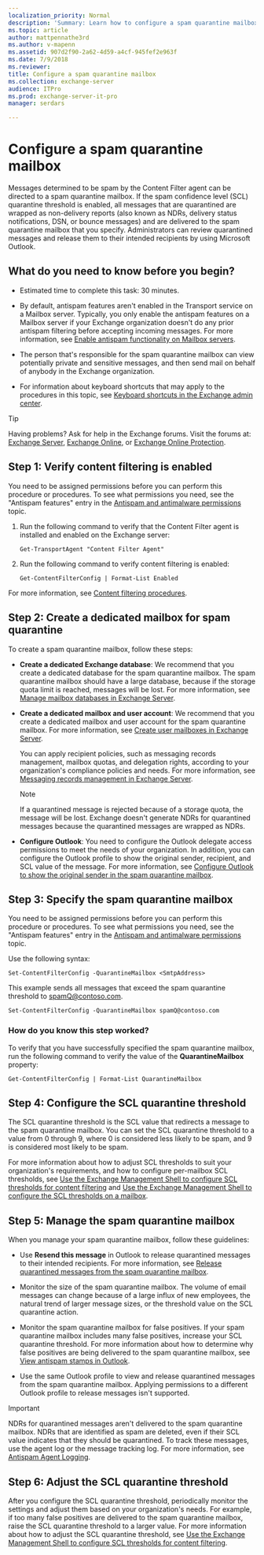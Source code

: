 ```yaml
---
localization_priority: Normal
description: 'Summary: Learn how to configure a spam quarantine mailbox in Exchange Server 2016 and Exchange Server 2019 to store incoming email messages for later review by an administrator.'
ms.topic: article
author: mattpennathe3rd
ms.author: v-mapenn
ms.assetid: 907d2f90-2a62-4d59-a4cf-945fef2e963f
ms.date: 7/9/2018
ms.reviewer:
title: Configure a spam quarantine mailbox
ms.collection: exchange-server
audience: ITPro
ms.prod: exchange-server-it-pro
manager: serdars

---
```


# Configure a spam quarantine mailbox

Messages determined to be spam by the Content Filter agent can be directed to a spam quarantine mailbox. If the spam confidence level (SCL) quarantine threshold is enabled, all messages that are quarantined are wrapped as non-delivery reports (also known as NDRs, delivery status notifications, DSN, or bounce messages) and are delivered to the spam quarantine mailbox that you specify. Administrators can review quarantined messages and release them to their intended recipients by using Microsoft Outlook.

## What do you need to know before you begin?

- Estimated time to complete this task: 30 minutes.

- By default, antispam features aren't enabled in the Transport service on a Mailbox server. Typically, you only enable the antispam features on a Mailbox server if your Exchange organization doesn't do any prior antispam filtering before accepting incoming messages. For more information, see [Enable antispam functionality on Mailbox servers](antispam-on-mailbox-servers.md).

- The person that's responsible for the spam quarantine mailbox can view potentially private and sensitive messages, and then send mail on behalf of anybody in the Exchange organization.

- For information about keyboard shortcuts that may apply to the procedures in this topic, see [Keyboard shortcuts in the Exchange admin center](../../about-documentation/exchange-admin-center-keyboard-shortcuts.md).

> [!TIP]
> Having problems? Ask for help in the Exchange forums. Visit the forums at: [Exchange Server](https://go.microsoft.com/fwlink/p/?linkId=60612), [Exchange Online](https://go.microsoft.com/fwlink/p/?linkId=267542), or [Exchange Online Protection](https://go.microsoft.com/fwlink/p/?linkId=285351).

## Step 1: Verify content filtering is enabled

You need to be assigned permissions before you can perform this procedure or procedures. To see what permissions you need, see the "Antispam features" entry in the [Antispam and antimalware permissions](../../permissions/feature-permissions/antispam-and-antimalware-permissions.md) topic.

1. Run the following command to verify that the Content Filter agent is installed and enabled on the Exchange server:

   ```
   Get-TransportAgent "Content Filter Agent"
   ```

2. Run the following command to verify content filtering is enabled:

   ```
   Get-ContentFilterConfig | Format-List Enabled
   ```

For more information, see [Content filtering procedures](content-filtering-procedures.md).

## Step 2: Create a dedicated mailbox for spam quarantine

To create a spam quarantine mailbox, follow these steps:

- **Create a dedicated Exchange database**: We recommend that you create a dedicated database for the spam quarantine mailbox. The spam quarantine mailbox should have a large database, because if the storage quota limit is reached, messages will be lost. For more information, see [Manage mailbox databases in Exchange Server](../../architecture/mailbox-servers/manage-databases.md).

- **Create a dedicated mailbox and user account**: We recommend that you create a dedicated mailbox and user account for the spam quarantine mailbox. For more information, see [Create user mailboxes in Exchange Server](../../recipients/create-user-mailboxes.md).

  You can apply recipient policies, such as messaging records management, mailbox quotas, and delegation rights, according to your organization's compliance policies and needs. For more information, see [Messaging records management in Exchange Server](../../policy-and-compliance/mrm/mrm.md).

  > [!NOTE]
  > If a quarantined message is rejected because of a storage quota, the message will be lost. Exchange doesn't generate NDRs for quarantined messages because the quarantined messages are wrapped as NDRs.

- **Configure Outlook**: You need to configure the Outlook delegate access permissions to meet the needs of your organization. In addition, you can configure the Outlook profile to show the original sender, recipient, and SCL value of the message. For more information, see [Configure Outlook to show the original sender in the spam quarantine mailbox](show-quarantined-message-original-senders.md).

## Step 3: Specify the spam quarantine mailbox

You need to be assigned permissions before you can perform this procedure or procedures. To see what permissions you need, see the "Antispam features" entry in the [Antispam and antimalware permissions](../../permissions/feature-permissions/antispam-and-antimalware-permissions.md) topic.

Use the following syntax:

```
Set-ContentFilterConfig -QuarantineMailbox <SmtpAddress>
```

This example sends all messages that exceed the spam quarantine threshold to spamQ@contoso.com.

```
Set-ContentFilterConfig -QuarantineMailbox spamQ@contoso.com
```

### How do you know this step worked?

To verify that you have successfully specified the spam quarantine mailbox, run the following command to verify the value of the **QuarantineMailbox** property:

```
Get-ContentFilterConfig | Format-List QuarantineMailbox
```

## Step 4: Configure the SCL quarantine threshold

The SCL quarantine threshold is the SCL value that redirects a message to the spam quarantine mailbox. You can set the SCL quarantine threshold to a value from 0 through 9, where 0 is considered less likely to be spam, and 9 is considered most likely to be spam.

For more information about how to adjust SCL thresholds to suit your organization's requirements, and how to configure per-mailbox SCL thresholds, see [Use the Exchange Management Shell to configure SCL thresholds for content filtering](content-filtering-procedures.md#use-the-exchange-management-shell-to-configure-scl-thresholds-for-content-filtering) and [Use the Exchange Management Shell to configure the SCL thresholds on a mailbox](configure-antispam-settings.md#use-the-exchange-management-shell-to-configure-the-scl-thresholds-on-a-mailbox).

## Step 5: Manage the spam quarantine mailbox

When you manage your spam quarantine mailbox, follow these guidelines:

- Use **Resend this message** in Outlook to release quarantined messages to their intended recipients. For more information, see [Release quarantined messages from the spam quarantine mailbox](release-quarantined-messages.md).

- Monitor the size of the spam quarantine mailbox. The volume of email messages can change because of a large influx of new employees, the natural trend of larger message sizes, or the threshold value on the SCL quarantine action.

- Monitor the spam quarantine mailbox for false positives. If your spam quarantine mailbox includes many false positives, increase your SCL quarantine threshold. For more information about how to determine why false positives are being delivered to the spam quarantine mailbox, see [View antispam stamps in Outlook](view-antispam-stamps-in-outlook.md).

- Use the same Outlook profile to view and release quarantined messages from the spam quarantine mailbox. Applying permissions to a different Outlook profile to release messages isn't supported.

> [!IMPORTANT]
> NDRs for quarantined messages aren't delivered to the spam quarantine mailbox. NDRs that are identified as spam are deleted, even if their SCL value indicates that they should be quarantined. To track these messages, use the agent log or the message tracking log. For more information, see [Antispam Agent Logging](https://docs.microsoft.com/exchange/anti-spam-agent-logging-exchange-2013-help).

## Step 6: Adjust the SCL quarantine threshold

After you configure the SCL quarantine threshold, periodically monitor the settings and adjust them based on your organization's needs. For example, if too many false positives are delivered to the spam quarantine mailbox, raise the SCL quarantine threshold to a larger value. For more information about how to adjust the SCL quarantine threshold, see [Use the Exchange Management Shell to configure SCL thresholds for content filtering](content-filtering-procedures.md#use-the-exchange-management-shell-to-configure-scl-thresholds-for-content-filtering).
